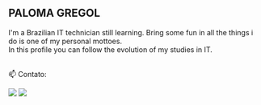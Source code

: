 <div style="margin-bottom: 10rem;">
    
##

<p align="left" width="20rem"> 

<h2>PALOMA GREGOL</h2>
    
  I'm a Brazilian IT technician still learning. Bring some fun in all the things i do is one of my personal mottoes.<br/> In this profile you can follow the evolution of my studies in IT.
  </br>
  </br>

</p>

<p align="left">
  📫 Contato: 
</p>

<p align="left">
  <a target="_blank" href="https://www.linkedin.com/in/paloma-alvarenga-6b64532a5" alt="Linkedin">
  <img src="https://img.shields.io/badge/-Linkedin-0e76a8?style=flat-square&logo=Linkedin&logoColor=white&link=https://www.linkedin.com/in/paloma-alvarenga-6b64532a5" /></a>

  <a target="_blank" href="https://codepen.io/hum-hum" alt="codepen.io">
  <img src="https://img.shields.io/badge/-Codepen.io-white?style=flat-square&labelColor=white&logo=codepen&logoColor=141010&link=https://codepen.io/hum-hum"/></a>
</p>  
</div>


#  
##

<div align="center" style="width: 100vh; ">
  <img style="max-width: 23vh;  height: 25vh;"  src="https://github-readme-stats.vercel.app/api/top-langs/?username=gregol-PALOMA&count_private=true&bg_color=30,6892d5,79d1c3&title_color=fff&text_color=fff&text_size=30">
<!--   <img style="max-width: 23vh;  height: 25vh;" src="https://github-readme-stats.vercel.app/api?username=gregol-PALOMA&count_private=true&show_icons=true&bg_color=30,6892d5,79d1c3&title_color=fff&text_color=fff&include_all_commits=true&text_size=30"> -->
</div>




<!--
**gregol-PALOMA/gregol-PALOMA** is a ✨ _special_ ✨ repository because its `README.md` (this file) appears on your GitHub profile.

Here are some ideas to get you started:

- 🔭 I’m currently working on ...
- 🌱 I’m currently learning ...
- 👯 I’m looking to collaborate on ...
- 🤔 I’m looking for help with ...
- 💬 Ask me about ...
- 📫 How to reach me: ...
- 😄 Pronouns: ...
- ⚡ Fun fact: ...
-->
